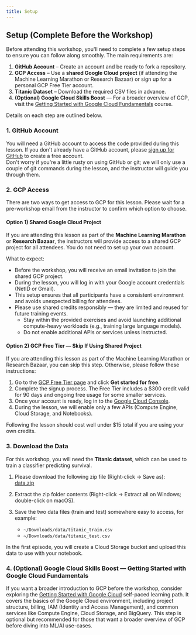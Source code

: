 ```yaml
---
title: Setup
---
```


## Setup (Complete Before the Workshop)

Before attending this workshop, you'll need to complete a few setup steps to ensure you can follow along smoothly. The main requirements are:

1. **GitHub Account** – Create an account and be ready to fork a repository.  
2. **GCP Access** – Use a **shared Google Cloud project** (if attending the Machine Learning Marathon or Research Bazaar) or sign up for a personal GCP Free Tier account.  
3. **Titanic Dataset** – Download the required CSV files in advance.  
6. **(Optional) Google Cloud Skills Boost** — For a broader overview of GCP, visit the [Getting Started with Google Cloud Fundamentals](https://www.cloudskillsboost.google/course_templates/62) course.

Details on each step are outlined below.

### 1. GitHub Account

You will need a GitHub account to access the code provided during this lesson. If you don't already have a GitHub account, please [sign up for GitHub](https://github.com/) to create a free account.  
Don't worry if you're a little rusty on using GitHub or git; we will only use a couple of git commands during the lesson, and the instructor will guide you through them.

### 2. GCP Access

There are two ways to get access to GCP for this lesson. Please wait for a pre-workshop email from the instructor to confirm which option to choose.

#### Option 1) Shared Google Cloud Project

If you are attending this lesson as part of the **Machine Learning Marathon** or **Research Bazaar**, the instructors will provide access to a shared GCP project for all attendees. You do not need to set up your own account.  

What to expect:
* Before the workshop, you will receive an email invitation to join the shared GCP project.  
* During the lesson, you will log in with your Google account credentials (NetID or Gmail).  
* This setup ensures that all participants have a consistent environment and avoids unexpected billing for attendees.  
* Please use shared credits responsibly — they are limited and reused for future training events.  
  * Stay within the provided exercises and avoid launching additional compute-heavy workloads (e.g., training large language models).  
  * Do not enable additional APIs or services unless instructed.

#### Option 2) GCP Free Tier — Skip If Using Shared Project

If you are attending this lesson as part of the Machine Learning Marathon or Research Bazaar, you can skip this step. Otherwise, please follow these instructions:

1. Go to the [GCP Free Tier page](https://cloud.google.com/free) and click **Get started for free**.  
2. Complete the signup process. The Free Tier includes a $300 credit valid for 90 days and ongoing free usage for some smaller services.  
3. Once your account is ready, log in to the [Google Cloud Console](https://console.cloud.google.com/).  
4. During the lesson, we will enable only a few APIs (Compute Engine, Cloud Storage, and Notebooks).  

Following the lesson should cost well under $15 total if you are using your own credits.

### 3. Download the Data

For this workshop, you will need the **Titanic dataset**, which can be used to train a classifier predicting survival.

1. Please download the following zip file (Right-click → Save as):  
   [data.zip](https://raw.githubusercontent.com/qualiaMachine/Intro_GCP_for_ML/main/data/data.zip)  

2. Extract the zip folder contents (Right-click → Extract all on Windows; double-click on macOS).  

3. Save the two data files (train and test) somewhere easy to access, for example:  
   - `~/Downloads/data/titanic_train.csv`  
   - `~/Downloads/data/titanic_test.csv`  

In the first episode, you will create a Cloud Storage bucket and upload this data to use with your notebook.

### 4. (Optional) Google Cloud Skills Boost — Getting Started with Google Cloud Fundamentals

If you want a broader introduction to GCP before the workshop, consider exploring the [Getting Started with Google Cloud](https://www.cloudskillsboost.google/paths/8) self-paced learning path. It covers the basics of the Google Cloud environment, including project structure, billing, IAM (Identity and Access Management), and common services like Compute Engine, Cloud Storage, and BigQuery. This step is optional but recommended for those that want a broader overview of GCP before diving into ML/AI use-cases.
